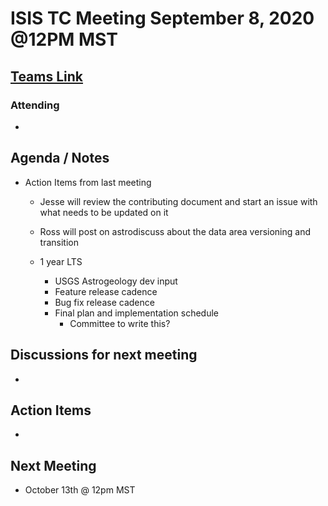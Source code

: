 # ISIS TC Meeting September 8, 2020 @12PM MST

## [Teams Link](https://teams.microsoft.com/dl/launcher/launcher.html?url=%2f_%23%2fl%2fmeetup-join%2f19%3ameeting_YWRkZjdiMGUtZWJlOC00OWMzLThlMTItZTk0Y2MyM2E1MWE0%40thread.v2%2f0%3fcontext%3d%257b%2522Tid%2522%253a%25220693b5ba-4b18-4d7b-9341-f32f400a5494%2522%252c%2522Oid%2522%253a%2522c27c6e98-e45a-45ff-aea5-7f10d6fe67c1%2522%257d%26anon%3dtrue&type=meetup-join&deeplinkId=e54b3969-3c7f-4efb-9cad-ee99cf639f86&directDl=true&msLaunch=true&enableMobilePage=true&suppressPrompt=true)

### Attending
-

## Agenda / Notes
- Action Items from last meeting
  - Jesse will review the contributing document and start an issue with what needs to be updated on it
  - Ross will post on astrodiscuss about the data area versioning and transition

  - 1 year LTS
    - USGS Astrogeology dev input
    - Feature release cadence
    - Bug fix release cadence
    - Final plan and implementation schedule
      - Committee to write this?

## Discussions for next meeting
-

## Action Items
-

## Next Meeting
- October 13th @ 12pm MST
